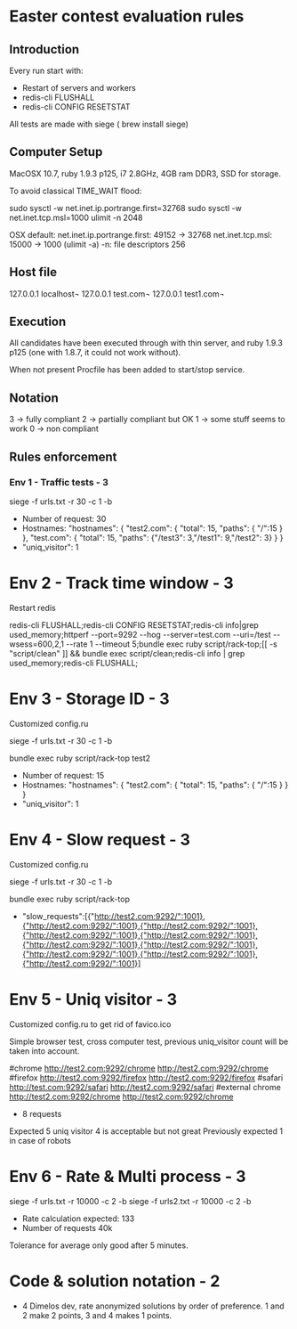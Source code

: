 # Easter contest evaluation rules

## Introduction

Every run start with:

- Restart of servers and workers
- redis-cli FLUSHALL
- redis-cli CONFIG RESETSTAT

All tests are made with siege ( brew install siege)

## Computer Setup

MacOSX 10.7, ruby 1.9.3 p125, i7 2.8GHz, 4GB ram DDR3, SSD for storage.

To avoid classical TIME_WAIT flood:

sudo sysctl -w net.inet.ip.portrange.first=32768
sudo sysctl -w net.inet.tcp.msl=1000
ulimit -n 2048

OSX default:
net.inet.ip.portrange.first: 49152 -> 32768
net.inet.tcp.msl: 15000 -> 1000
(ulimit -a) -n: file descriptors           256

## Host file

127.0.0.1 localhost¬
127.0.0.1 test.com¬
127.0.0.1 test1.com¬

## Execution

All candidates have been executed through with thin server, and ruby 1.9.3 p125
(one with 1.8.7, it could not work without).

When not present Procfile has been added to start/stop service.

## Notation

3 -> fully compliant
2 -> partially compliant but OK
1 -> some stuff seems to work
0 -> non compliant

## Rules enforcement

### Env 1 - Traffic tests - 3

siege -f urls.txt -r 30 -c 1 -b

- Number of request: 30
- Hostnames: "hostnames": {
                            "test2.com":
                              { "total": 15,
                                "paths": { "/":15 }
                              },
                            "test.com":
                              { "total": 15,
                                "paths": {"/test3": 3,"/test1": 9,"/test2": 3}
                              }
                            }
- "uniq_visitor": 1

# Env 2 - Track time window - 3

Restart redis

redis-cli FLUSHALL;redis-cli CONFIG RESETSTAT;redis-cli info|grep used_memory;httperf --port=9292 --hog --server=test.com --uri=/test --wsess=600,2,1 --rate 1 --timeout 5;bundle exec ruby script/rack-top;[[ -s "script/clean" ]] && bundle exec script/clean;redis-cli info | grep used_memory;redis-cli FLUSHALL;

# Env 3 - Storage ID - 3

Customized config.ru

siege -f urls.txt -r 30 -c 1 -b

bundle exec ruby script/rack-top test2

- Number of request: 15
- Hostnames: "hostnames": {
                            "test2.com":
                              { "total": 15,
                                "paths": { "/":15 }
                              }
                          }
- "uniq_visitor": 1

# Env 4 - Slow request - 3

Customized config.ru

siege -f urls.txt -r 30 -c 1 -b

bundle exec ruby script/rack-top

- "slow_requests":[{"http://test2.com:9292/":1001},{"http://test2.com:9292/":1001},{"http://test2.com:9292/":1001},{"http://test2.com:9292/":1001},{"http://test2.com:9292/":1001},{"http://test2.com:9292/":1001},{"http://test2.com:9292/":1001},{"http://test2.com:9292/":1001},{"http://test2.com:9292/":1001},{"http://test2.com:9292/":1001}]

# Env 5 - Uniq visitor - 3

Customized config.ru to get rid of favico.ico

Simple browser test, cross computer test, previous uniq_visitor count will be
taken into account.

#chrome
http://test2.com:9292/chrome
http://test2.com:9292/chrome
#firefox
http://test2.com:9292/firefox
http://test2.com:9292/firefox
#safari
http://test.com:9292/safari
http://test2.com:9292/safari
#external chrome
http://test2.com:9292/chrome
http://test2.com:9292/chrome

- 8 requests

Expected 5 uniq visitor
4 is acceptable but not great
Previously expected 1 in case of robots

# Env 6 - Rate & Multi process - 3

siege -f urls.txt -r 10000 -c 2 -b
siege -f urls2.txt -r 10000 -c 2 -b

- Rate calculation expected: 133
- Number of requests 40k

Tolerance for average only good after 5 minutes.

# Code & solution notation - 2

- 4 Dimelos dev, rate anonymized solutions by order of preference. 1 and 2 make
  2 points, 3 and 4 makes 1 points.





